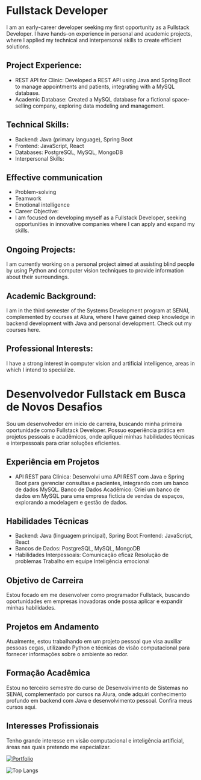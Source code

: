 # Fullstack Developer

I am an early-career developer seeking my first opportunity as a Fullstack Developer. I have hands-on experience in personal and academic projects, where I applied my technical and interpersonal skills to create efficient solutions.

## Project Experience:

- REST API for Clinic: Developed a REST API using Java and Spring Boot to manage appointments and patients, integrating with a MySQL database.
- Academic Database: Created a MySQL database for a fictional space-selling company, exploring data modeling and management.

## Technical Skills:

- Backend: Java (primary language), Spring Boot
- Frontend: JavaScript, React
- Databases: PostgreSQL, MySQL, MongoDB
- Interpersonal Skills:

## Effective communication

- Problem-solving
- Teamwork
- Emotional intelligence
- Career Objective:
- I am focused on developing myself as a Fullstack Developer, seeking opportunities in innovative companies where I can apply and expand my skills.

## Ongoing Projects:

I am currently working on a personal project aimed at assisting blind people by using Python and computer vision techniques to provide information about their surroundings.

## Academic Background:

I am in the third semester of the Systems Development program at SENAI, complemented by courses at Alura, where I have gained deep knowledge in backend development with Java and personal development. Check out my courses here.

## Professional Interests:

I have a strong interest in computer vision and artificial intelligence, areas in which I intend to specialize.


# Desenvolvedor Fullstack em Busca de Novos Desafios

Sou um desenvolvedor em início de carreira, buscando minha primeira oportunidade como Fullstack Developer. Possuo experiência prática em projetos pessoais e acadêmicos, onde apliquei minhas habilidades técnicas e interpessoais para criar soluções eficientes.

## Experiência em Projetos

- API REST para Clínica: Desenvolvi uma API REST com Java e Spring Boot para gerenciar consultas e pacientes, integrando com um banco de dados MySQL. Banco de Dados Acadêmico: Criei um banco de dados em MySQL para uma empresa fictícia de vendas de espaços, explorando a modelagem e gestão de dados.

## Habilidades Técnicas

- Backend: Java (linguagem principal), Spring Boot Frontend: JavaScript, React
- Bancos de Dados: PostgreSQL, MySQL, MongoDB
- Habilidades Interpessoais: Comunicação eficaz Resolução de problemas Trabalho em equipe Inteligência emocional

## Objetivo de Carreira

Estou focado em me desenvolver como programador Fullstack, buscando oportunidades em empresas inovadoras onde possa aplicar e expandir minhas habilidades.

## Projetos em Andamento

Atualmente, estou trabalhando em um projeto pessoal que visa auxiliar pessoas cegas, utilizando Python e técnicas de visão computacional para fornecer informações sobre o ambiente ao redor.

## Formação Acadêmica
Estou no terceiro semestre do curso de Desenvolvimento de Sistemas no SENAI, complementado por cursos na Alura, onde adquiri conhecimento profundo em backend com Java e desenvolvimento pessoal. Confira meus cursos aqui.

## Interesses Profissionais

Tenho grande interesse em visão computacional e inteligência artificial, áreas nas quais pretendo me especializar.

[![Portfolio](https://img.shields.io/badge/Portfolio-FF5722?style=for-the-badge&logo=todoist&logoColor=white)](https://meuportfolio-euvitortis-projects.vercel.app/curriculo.html)

![Top Langs](https://github-readme-stats-git-masterrstaa-rickstaa.vercel.app/api/top-langs/?username=euvitorti&bg_color=000&border_color=30A3DC&title_color=E94D5F&text_color=FFF)
